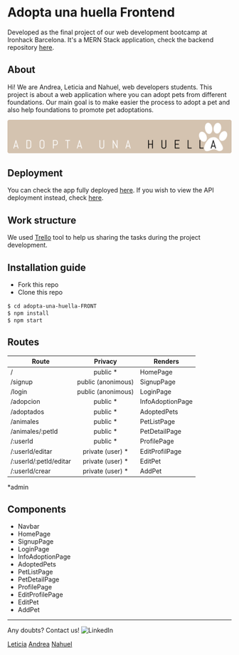 # Adopta una huella Frontend

Developed as the final project of our web development bootcamp at Ironhack Barcelona. It's a MERN Stack application, check the backend repository [here](https://github.com/AndreaAlarcon99/adopta-una-huella-BACK).

## About
Hi! We are Andrea, Leticia and Nahuel, web developers students. This project is about a web application where you can adopt pets from different foundations. Our main goal is to make easier the process to adopt a pet and also help foundations to promote pet adoptations.  



![Project logo.](/public/Huella.png "Project logo.")



## Deployment
You can check the app fully deployed [here](https://herokuapp.com/). If you wish to view the API deployment instead, check [here](https://herokuapp.com/api/).

## Work structure
We used [Trello](https://trello.com/b/Qbeckzgi) tool to help us sharing the tasks during the project development. 

## Installation guide
- Fork this repo
- Clone this repo 

```shell
$ cd adopta-una-huella-FRONT
$ npm install
$ npm start
```

## Routes
| Route                 | Privacy              | Renders                  |
| --------------------  | :------------------: | ------------------------ |
| /                     | public     *         | HomePage                 |
| /signup               | public (anonimous)   | SignupPage               |
| /login                | public (anonimous)   | LoginPage                |
| /adopcion             | public     *         | InfoAdoptionPage         |
| /adoptados            | public     *         | AdoptedPets              |
| /animales             | public     *         | PetListPage              |
| /animales/:petId      | public     *         | PetDetailPage            |
| /:userId              | public     *         | ProfilePage              |
| /:userId/editar       | private (user)   *   | EditProfilPage           |
| /:userId/:petId/editar| private (user)   *   | EditPet                  |
| /:userId/crear        | private (user)   *   | AddPet                   |

*admin

## Components
- Navbar
- HomePage
- SignupPage
- LoginPage
- InfoAdoptionPage
- AdoptedPets
- PetListPage
- PetDetailPage
- ProfilePage
- EditProfilePage
- EditPet
- AddPet

---

Any doubts? Contact us! <img width="20px" src="https://simpleicons.now.sh/linkedin/495f7e" alt="LinkedIn" />

<a href="https://www.linkedin.com/in/leticiasantospoveda/">Leticia</a>
<a href="https://www.linkedin.com/in/andreaalarconvaldes/">Andrea</a>
<a href="https://www.linkedin.com/in/angelnahuelciminialvarez/">Nahuel</a>

